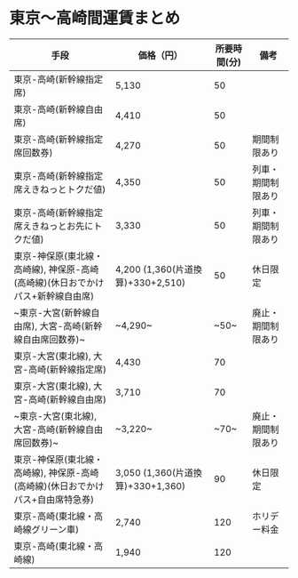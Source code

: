 # 東京～高崎間運賃まとめ

|  手段|  価格（円）|所要時間(分)|備考|
----|---- |----|----
|東京-高崎(新幹線指定席) |5,130 |50||
|東京-高崎(新幹線自由席) |4,410 |50||
|東京-高崎(新幹線指定席回数券) |4,270 |50|期間制限あり|
|東京-高崎(新幹線指定席えきねっとトクだ値) |4,350 |50|列車・期間制限あり|
|東京-高崎(新幹線指定席えきねっとお先にトクだ値) |3,330 |50|列車・期間制限あり|
|東京-神保原(東北線・高崎線), 神保原-高崎(高崎線)(休日おでかけパス+新幹線自由席)|4,200 (1,360(片道換算)+330+2,510)|50|休日限定|
|~東京-大宮(新幹線自由席), 大宮-高崎(新幹線自由席回数券)~ |~4,290~ |~50~|廃止・期間制限あり|
|東京-大宮(東北線), 大宮-高崎(新幹線指定席) |4,430 |70||
|東京-大宮(東北線), 大宮-高崎(新幹線自由席) |3,710 |70||
|~東京-大宮(東北線), 大宮-高崎(新幹線自由席回数券)~ |~3,220~ |~70~|廃止・期間制限あり|
|東京-神保原(東北線・高崎線), 神保原-高崎(高崎線)(休日おでかけパス+自由席特急券)|3,050 (1,360(片道換算)+330+1,360)|90|休日限定|
|東京-高崎(東北線・高崎線グリーン車) |2,740|120|ホリデー料金|
|東京-高崎(東北線・高崎線) |1,940 |120||

